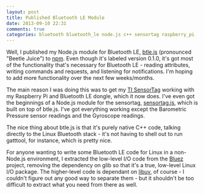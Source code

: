 ```yaml
---
layout: post
title: Published Bluetooth LE Module
date: 2013-09-10 22:31
comments: true
categories: bluetooth bluetooth_le node.js c++ sensortag raspberry_pi
---
```

Well, I published my Node.js module for Bluetooth LE, [btle.js](https://github.com/jacklund/btle.js) (pronounced "Beetle Juice") to [npm](https://npmjs.org/package/btle.js). Even though it's labeled version 0.1.0, it's got most of the functionality that's necessary for Bluetooth LE - reading attributes, writing commands and requests, and listening for notifications. I'm hoping to add more functionality over the next few weeks/months.

The main reason I was doing this was to get my [TI SensorTag](http://www.ti.com/ww/en/wireless_connectivity/sensortag/index.shtml?DCMP=sensortag&HQS=sensortag-bn) working with my Raspberry Pi and Bluetooth LE dongle, which it now does. I've even got the beginnings of a Node.js module for the sensortag, [sensortag.js](https://github.com/jacklund/sensortag.js), which is built on top of btle.js. I've got everything working except the Barometric Pressure sensor readings and the Gyroscope readings.

The nice thing about btle.js is that it's purely native C++ code, talking directly to the Linux Bluetooth stack - it's not having to shell out to run gatttool, for instance, which is pretty nice.

For anyone wanting to write some Bluetooth LE code for Linux in a non-Node.js environment, I extracted the low-level I/O code from the [Bluez](http://www.bluez.org/) project, removing the dependency on glib so that it's a true, low-level Linux I/O package. The higher-level code is dependant on [libuv](https://github.com/joyent/libuv), of course - I couldn't figure out any good way to separate them - but it shouldn't be too difficult to extract what you need from there as well.